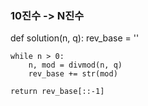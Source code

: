 ### 10진수 -> N진수
def solution(n, q):
    rev_base = ''

    while n > 0:
        n, mod = divmod(n, q)
        rev_base += str(mod)
    
    return rev_base[::-1]